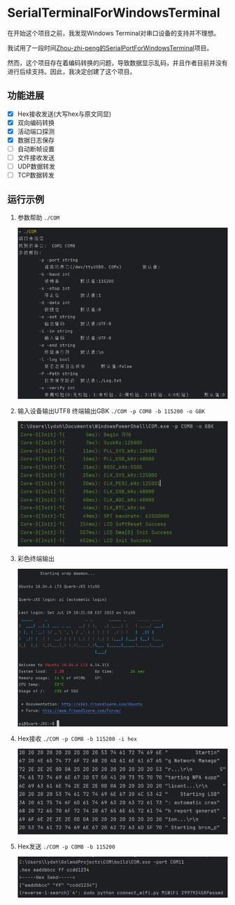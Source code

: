 # SerialTerminalForWindowsTerminal
在开始这个项目之前，我发现Windows Terminal对串口设备的支持并不理想。

我试用了一段时间[Zhou-zhi-peng的SerialPortForWindowsTerminal](https://github.com/Zhou-zhi-peng/SerialPortForWindowsTerminal/)项目。

然而，这个项目存在着编码转换的问题，导致数据显示乱码，并且作者目前并没有进行后续支持。因此，我决定创建了这个项目。

## 功能进展
* [x] Hex接收发送(大写hex与原文同显)
* [x] 双向编码转换
* [x] 活动端口探测
* [x] 数据日志保存
* [ ] 自动断帧设置
* [ ] 文件接收发送
* [ ] UDP数据转发
* [ ] TCP数据转发

## 运行示例

1. 参数帮助 `./COM`

    ![img1.png](image/img1.png)

2. 输入设备输出UTF8 终端输出GBK `./COM -p COM8 -b 115200 -o GBK`

    ![img2.png](image/img2.png)
3. 彩色终端输出

   ![img3.png](image/img3.png)

4. Hex接收 `./COM -p COM8 -b 115200 -i hex`
   
   ![img4.png](image/img4.png)
5. Hex发送 `./COM -p COM8 -b 115200`

   ![img5.png](image/img5.png)
